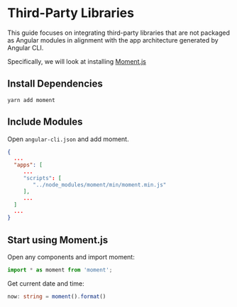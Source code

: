 # Third-Party Libraries

This guide focuses on integrating third-party libraries that are not packaged as Angular modules in alignment with the app architecture generated by Angular CLI.

Specifically, we will look at installing [Moment.js](https://momentjs.com/)

## Install Dependencies

`yarn add moment`

## Include Modules

Open `angular-cli.json` and add moment.

```json
{
  ...
  "apps": [
     ...
     "scripts": [
        "../node_modules/moment/min/moment.min.js"
     ],
     ...
  ]
  ...
}
```

## Start using Moment.js

Open any components and import moment:

```typescript
import * as moment from 'moment';
```

Get current date and time:

```typescript
now: string = moment().format()
```
